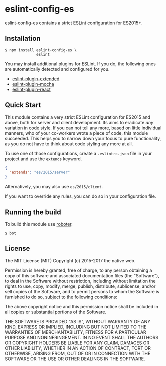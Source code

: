 # eslint-config-es

eslint-config-es contains a strict ESLint configuration for ES2015+.

## Installation

```shell
$ npm install eslint-config-es \
              eslint
```

You may install additional plugins for ESLint. If you do, the following ones are automatically detected and configured for you.

- [eslint-plugin-extended](https://www.npmjs.com/package/eslint-plugin-extended)
- [eslint-plugin-mocha](https://www.npmjs.com/package/eslint-plugin-mocha)
- [eslint-plugin-react](https://www.npmjs.com/package/eslint-plugin-react)

## Quick Start

This module contains a very strict ESLint configuration for ES2015 and above, both for server and client development. Its aims to eradicate *any* variation in code style. If you can not tell any more, based on little individual manners, who of your co-workers wrote a piece of code, this module succeeded. This helps you to narrow down your focus to pure functionality, as you do not have to think about code styling any more at all.

To use one of those configurations, create a `.eslintrc.json` file in your project and use the `extends` keyword.

```json
{
  "extends": "es/2015/server"
}
```

Alternatively, you may also use `es/2015/client`.

If you want to override any rules, you can do so in your configuration file.

## Running the build

To build this module use [roboter](https://www.npmjs.com/package/roboter).

```shell
$ bot
```

## License

The MIT License (MIT)
Copyright (c) 2015-2017 the native web.

Permission is hereby granted, free of charge, to any person obtaining a copy of this software and associated documentation files (the "Software"), to deal in the Software without restriction, including without limitation the rights to use, copy, modify, merge, publish, distribute, sublicense, and/or sell copies of the Software, and to permit persons to whom the Software is furnished to do so, subject to the following conditions:

The above copyright notice and this permission notice shall be included in all copies or substantial portions of the Software.

THE SOFTWARE IS PROVIDED "AS IS", WITHOUT WARRANTY OF ANY KIND, EXPRESS OR IMPLIED, INCLUDING BUT NOT LIMITED TO THE WARRANTIES OF MERCHANTABILITY, FITNESS FOR A PARTICULAR PURPOSE AND NONINFRINGEMENT. IN NO EVENT SHALL THE AUTHORS OR COPYRIGHT HOLDERS BE LIABLE FOR ANY CLAIM, DAMAGES OR OTHER LIABILITY, WHETHER IN AN ACTION OF CONTRACT, TORT OR OTHERWISE, ARISING FROM, OUT OF OR IN CONNECTION WITH THE SOFTWARE OR THE USE OR OTHER DEALINGS IN THE SOFTWARE.
